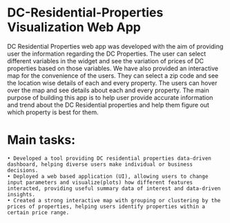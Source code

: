# DC-Residential-Properties Visualization Web App
DC Residential Properties web app was developed with the aim of providing user the information 
regarding the DC Properties. The user can select different variables in the widget and see the 
variation of prices of DC properties based on those variables. We have also provided an 
interactive map for the convenience of the users. They can select a zip code and see the location 
wise details of each and every property. The users can hover over the map and see details about 
each and every property.
The main purpose of building this app is to help user provide accurate information and trend 
about the DC Residential properties and help them figure out which property is best for them.
# Main tasks:
	• Developed a tool providing DC residential properties data-driven dashboard, helping diverse users make individual or business decisions.
	• Deployed a web based application (UI), allowing users to change input parameters and visualize(plots) how different features interacted, providing useful summary data of interest and data-driven insights. 
	• Created a strong interactive map with grouping or clustering by the prices of properties, helping users identify properties within a certain price range.
